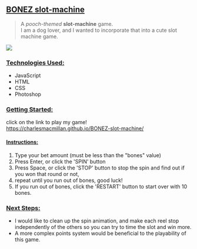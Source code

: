 ## <ins>**BONEZ slot-machine**</ins>

> A _pooch-themed_ **slot-machine** game. <br />
> I am a dog lover, and I wanted to incorporate that into a cute slot machine game.

<img src="https://i.imgur.com/OF2xZEl.png">

### <ins>**Technologies Used:**</ins>

- JavaScript
- HTML
- CSS
- Photoshop

### <ins>**Getting Started:**</ins>

click on the link to play my game! <br />
https://charlesmacmillan.github.io/BONEZ-slot-machine/

#### <ins>Instructions:</ins> <br />

1. Type your bet amount (must be less than the "bones" value)
2. Press Enter, or click the 'SPIN' button
3. Press Space, or click the 'STOP' button to stop the spin and find out if you won that round or not,
4. repeat until you run out of bones, good luck!
5. If you run out of bones, click the 'RESTART' button to start over with 10 bones.

### <ins>**Next Steps:**</ins>

- I would like to clean up the spin animation, and make each reel stop independently of the others so you can try to time the slot and win more.
- A more complex points system would be beneficial to the playability of this game.
